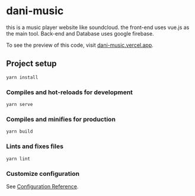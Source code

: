 # dani-music

this is a music player website like soundcloud. the front-end uses vue.js as the main tool. Back-end and Database uses google firebase.

To see the preview of this code, visit [dani-music.vercel.app](https://dani-music.vercel.app/).

## Project setup
```
yarn install
```

### Compiles and hot-reloads for development
```
yarn serve
```

### Compiles and minifies for production
```
yarn build
```

### Lints and fixes files
```
yarn lint
```

### Customize configuration
See [Configuration Reference](https://cli.vuejs.org/config/).
